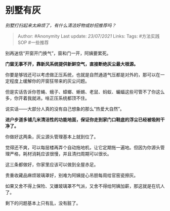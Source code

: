 # 别墅有灰
*别墅打扫起来太麻烦了，有什么清洁好物或妙招推荐吗？*

> Author: #Anonymity
> Last update: *23/07/2021* 
> Links:
> Tags: #方法实践SOP  #一些推荐  


别再迷信“开窗开门换气”，窗和门一开，阿姨要累死。

**门窗无事不开，靠新风系统提供新鲜空气，直接断绝灰尘最大根源。**

你要是够钱还可以考虑做正压系统，也就是自然通道气压都是对外的，那可以在一定程度上缓解你的开窗狂带来的灰尘问题。

但是实话告诉你苍蝇、蛾子、蟑螂、蜥蜴、老鼠、蚂蚁、蝙蝠这些可管不了你这么多，你开着我就进。啥正压系统都顶不住。

说实话——大部分人真的没有自己想象的那么“热爱大自然”。

**进户步道多铺几米清洁性的功能地面，保证你走到家门口鞋底的浮尘已经被吸附干净了。**

你做好这两条，灰尘源头管理基本上就到位了。

觉得还不爽，可以每层楼再弄个自动拖地机，让它定期拖一遍地。但因为你源头管理严格，耗材消耗应该很慢，并且清扫周期可以很长。

这三条都做好，你家里应该可以做到全屋赤足。

贵重收藏品麻烦玻璃罩好，别难为阿姨提心吊胆每周给官窑瓷擦灰。

如果又舍不得上保险、又嫌玻璃罩不气派，又舍不得给阿姨加薪，那这就是在坑人了。

  

剩下的问题基本上只有乱，没有脏了。

  


